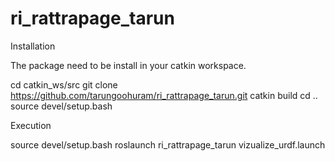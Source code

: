 # ri_rattrapage_tarun
Installation

The package need to be install in your catkin workspace.

cd catkin_ws/src
git clone https://github.com/tarungoohuram/ri_rattrapage_tarun.git
catkin build
cd ..
source devel/setup.bash

Execution

source devel/setup.bash
roslaunch ri_rattrapage_tarun vizualize_urdf.launch
